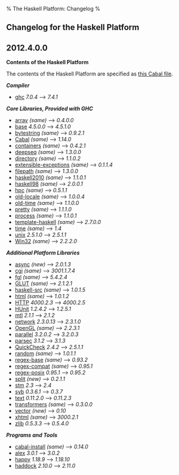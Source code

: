 % The Haskell Platform: Changelog
%

Changelog for the Haskell Platform
-------------------

2012.4.0.0
----------

**Contents of the Haskell Platform**

The contents of the Haskell Platform are specified
as [this Cabal file](https://github.com/haskell/haskell-platform/blob/master/haskell-platform.cabal).

***Compiler***

 * [ghc]                     <span class="versions">_7.0.4_       ⟶ _7.4.1_</span>

***Core Libraries, Provided with GHC***

 * [array]                   <span class="versions">_(same)_      ⟶ _0.4.0.0_</span>
 * [base]                    <span class="versions">_4.5.0.0_     ⟶ _4.5.1.0_</span>
 * [bytestring]              <span class="versions">_(same)_      ⟶ _0.9.2.1_</span>
 * [Cabal]                   <span class="versions">_(same)_      ⟶ _1.14.0_</span>
 * [containers]              <span class="versions">_(same)_      ⟶ _0.4.2.1_</span>
 * [deepseq]                 <span class="versions">_(same)_      ⟶ _1.3.0.0_</span>
 * [directory]               <span class="versions">_(same)_      ⟶ _1.1.0.2_</span>
 * [extensible-exceptions]   <span class="versions">_(same)_      ⟶ _0.1.1.4_</span>
 * [filepath]                <span class="versions">_(same)_      ⟶ _1.3.0.0_</span>
 * [haskell2010]             <span class="versions">_(same)_      ⟶ _1.1.0.1_</span>
 * [haskell98]               <span class="versions">_(same)_      ⟶ _2.0.0.1_</span>
 * [hpc]                     <span class="versions">_(same)_      ⟶ _0.5.1.1_</span>
 * [old-locale]              <span class="versions">_(same)_      ⟶ _1.0.0.4_</span>
 * [old-time]                <span class="versions">_(same)_      ⟶ _1.1.0.0_</span>
 * [pretty]                  <span class="versions">_(same)_      ⟶ _1.1.1.0_</span>
 * [process]                 <span class="versions">_(same)_      ⟶ _1.1.0.1_</span>
 * [template-haskell]        <span class="versions">_(same)_      ⟶ _2.7.0.0_</span>
 * [time]                    <span class="versions">_(same)_      ⟶ _1.4_</span>
 * [unix]                    <span class="versions">_2.5.1.0_     ⟶ _2.5.1.1_</span>
 * [Win32]                   <span class="versions">_(same)_      ⟶ _2.2.2.0_</span>

***Additional Platform Libraries***

 * [async]                   <span class="versions">_(new)_       ⟶ _2.0.1.3_</span>
 * [cgi]                     <span class="versions">_(same)_      ⟶ _3001.1.7.4_</span>
 * [fgl]                     <span class="versions">_(same)_      ⟶ _5.4.2.4_</span>
 * [GLUT]                    <span class="versions">_(same)_      ⟶ _2.1.2.1_</span>
 * [haskell-src]             <span class="versions">_(same)_      ⟶ _1.0.1.5_</span>
 * [html]                    <span class="versions">_(same)_      ⟶ _1.0.1.2_</span>
 * [HTTP]                    <span class="versions">_4000.2.3_    ⟶ _4000.2.5_</span>
 * [HUnit]                   <span class="versions">_1.2.4.2_     ⟶ _1.2.5.1_</span>
 * [mtl]                     <span class="versions">_2.1.1_       ⟶ _2.1.2_</span>
 * [network]                 <span class="versions">_2.3.0.13_    ⟶ _2.3.1.0_</span>
 * [OpenGL]                  <span class="versions">_(same)_      ⟶ _2.2.3.1_</span>
 * [parallel]                <span class="versions">_3.2.0.2_     ⟶ _3.2.0.3_</span>
 * [parsec]                  <span class="versions">_3.1.2_       ⟶ _3.1.3_</span>
 * [QuickCheck]              <span class="versions">_2.4.2_       ⟶ _2.5.1.1_</span>
 * [random]                  <span class="versions">_(same)_      ⟶ _1.0.1.1_</span>
 * [regex-base]              <span class="versions">_(same)_      ⟶ _0.93.2_</span>
 * [regex-compat]            <span class="versions">_(same)_      ⟶ _0.95.1_</span>
 * [regex-posix]             <span class="versions">_0.95.1_      ⟶ _0.95.2_</span>
 * [split]                   <span class="versions">_(new)_       ⟶ _0.2.1.1_</span>
 * [stm]                     <span class="versions">_2.3_         ⟶ _2.4_</span>
 * [syb]                     <span class="versions">_0.3.6.1_     ⟶ _0.3.7_</span>
 * [text]                    <span class="versions">_0.11.2.0_    ⟶ _0.11.2.3_</span>
 * [transformers]            <span class="versions">_(same)_      ⟶ _0.3.0.0_</span>
 * [vector]                  <span class="versions">_(new)_       ⟶ _0.10_</span>
 * [xhtml]                   <span class="versions">_(same)_      ⟶ _3000.2.1_</span>
 * [zlib]                    <span class="versions">_0.5.3.3_     ⟶ _0.5.4.0_</span>

***Programs and Tools***

 * [cabal-install]           <span class="versions">_(same)_      ⟶ _0.14.0_</span>
 * [alex]                    <span class="versions">_3.0.1_       ⟶ _3.0.2_</span>
 * [happy]                   <span class="versions">_1.18.9_      ⟶ _1.18.10_</span>
 * [haddock]                 <span class="versions">_2.10.0_      ⟶ _2.11.0_</span>

[ghc]: http://haskell.org/ghc

[array]: http://hackage.haskell.org/package/array
[base]: http://hackage.haskell.org/package/base
[bytestring]: http://hackage.haskell.org/package/bytestring
[Cabal]: http://hackage.haskell.org/package/Cabal
[containers]: http://hackage.haskell.org/package/containers
[deepseq]: http://hackage.haskell.org/package/deepseq
[directory]: http://hackage.haskell.org/package/directory
[extensible-exceptions]: http://hackage.haskell.org/package/extensible-exceptions
[filepath]: http://hackage.haskell.org/package/filepath
[haskell2010]: http://hackage.haskell.org/package/haskell2010
[haskell98]: http://hackage.haskell.org/package/haskell98
[hpc]: http://hackage.haskell.org/package/hpc
[old-locale]: http://hackage.haskell.org/package/old-locale
[old-time]: http://hackage.haskell.org/package/old-time
[pretty]: http://hackage.haskell.org/package/pretty
[process]: http://hackage.haskell.org/package/process
[template-haskell]: http://hackage.haskell.org/package/template-haskell
[time]: http://hackage.haskell.org/package/time
[unix]: http://hackage.haskell.org/package/unix
[Win32]: http://hackage.haskell.org/package/Win32
[async]: http://hackage.haskell.org/package/async
[cgi]: http://hackage.haskell.org/package/cgi
[fgl]: http://hackage.haskell.org/package/fgl
[GLUT]: http://hackage.haskell.org/package/GLUT
[haskell-src]: http://hackage.haskell.org/package/haskell-src
[html]: http://hackage.haskell.org/package/html
[HTTP]: http://hackage.haskell.org/package/HTTP
[HUnit]: http://hackage.haskell.org/package/HUnit
[mtl]: http://hackage.haskell.org/package/mtl
[network]: http://hackage.haskell.org/package/network
[OpenGL]: http://hackage.haskell.org/package/OpenGL
[parallel]: http://hackage.haskell.org/package/parallel
[parsec]: http://hackage.haskell.org/package/parsec
[QuickCheck]: http://hackage.haskell.org/package/QuickCheck
[random]: http://hackage.haskell.org/package/random
[regex-base]: http://hackage.haskell.org/package/regex-base
[regex-compat]: http://hackage.haskell.org/package/regex-compat
[regex-posix]: http://hackage.haskell.org/package/regex-posix
[split]: http://hackage.haskell.org/package/split
[stm]: http://hackage.haskell.org/package/stm
[syb]: http://hackage.haskell.org/package/syb
[text]: http://hackage.haskell.org/package/text
[transformers]: http://hackage.haskell.org/package/transformers
[vector]: http://hackage.haskell.org/package/vector
[xhtml]: http://hackage.haskell.org/package/xhtml
[zlib]: http://hackage.haskell.org/package/zlib

[cabal-install]: http://hackage.haskell.org/package/cabal-install
[alex]: http://haskell.org/alex
[happy]: http://haskell.org/happy
[haddock]: http://haskell.org/haddock
